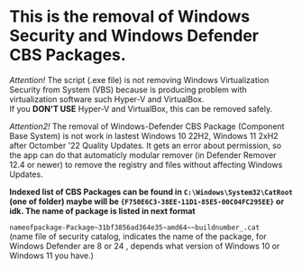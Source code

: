 # This is the removal of Windows Security and Windows Defender CBS Packages.

_Attention!_ The script (.exe file) is not removing Windows Virtualization Security from System (VBS) because is producing problem with virtualization software such Hyper-V and VirtualBox.  
If you __DON'T USE__ Hyper-V and VirtualBox, this can be removed safely.

_Attention2!_ The removal of Windows-Defender CBS Package (Component Base System) is not work in lastest Windows 10 22H2, Windows 11 2xH2 after Octomber '22 Quality Updates. It gets an error about permission, so 
the app can do that automaticly modular remover (in Defender Remover 12.4 or newer) to remove the registry and files without affecting Windows Updates. 

__Indexed list of CBS Packages can be found in ``` C:\Windows\System32\CatRoot ``` (one of folder) maybe will be ``` {F750E6C3-38EE-11D1-85E5-00C04FC295EE} ``` or idk. The name of package is listed in next format__

```nameofpackage-Package~31bf3856ad364e35~amd64~~buildnumber_.cat ```  
(name file of security catalog, indicates the name of the package, for Windows Defender are 8 or 24 , depends what version of Windows 10 or Windows 11 you have.)
